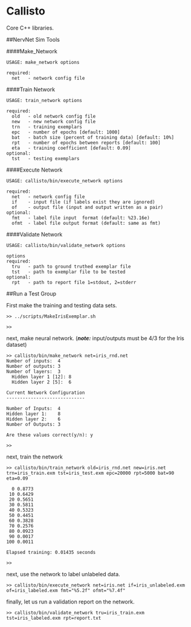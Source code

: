 Callisto
========

Core C++ libraries.



##NervNet Sim Tools

####Make_Network

    USAGE: make_network options
    
    required:
      net	- network config file


####Train Network

    USAGE: train_network options
    
    required:
      old	- old network config file
      new	- new network config file
      trn	- training exemplars
      epc	- number of epochs [default: 1000]
      bat	- batch size (percent of training data) [default: 10%]
      rpt	- number of epochs between reports [default: 100]
      eta	- training coefficient [default: 0.09]
    optional:
      tst	- testing exemplars
    

####Execute Network

    USAGE: callisto/bin/execute_network options

    required:
      net   - network config file
      if    - input file (if labels exist they are ignored)
      of    - output file (input and output written as a pair)
    optional:
      fmt   - label file input  format (default: %23.16e)
      ofmt  - label file output format (default: same as fmt)

####Validate Network

    USAGE: callisto/bin/validate_network options

    options
    required:
      tru	- path to ground truthed exemplar file
      tst	- path to exemplar file to be tested
    optional:
      rpt	- path to report file 1=stdout, 2=stderr

##Run a Test Group

First make the training and testing data sets.

    >> ../scripts/MakeIrisExemplar.sh
    
    >>


next, make neural network. (***note:*** input/outputs must be 4/3 for the Iris dataset)

    >> callisto/bin/make_network net=iris_rnd.net
    Number of inputs:  4
    Number of outputs: 3
    Number of layers:  3
      Hidden layer 1 [12]: 8
      Hidden layer 2 [5]:  6

    Current Network Configuration
    -----------------------------

    Number of Inputs:  4
    Hidden layer 1:    8
    Hidden layer 2:    6
    Number of Outputs: 3

    Are these values correct(y/n): y
    
    >>

next, train the network

    >> callisto/bin/train_network old=iris_rnd.net new=iris.net trn=iris_train.exm tst=iris_test.exm epc=20000 rpt=5000 bat=90 eta=0.09
    
      0 0.8773
     10 0.6429
     20 0.5651
     30 0.5811
     40 0.5323
     50 0.4451
     60 0.3828
     70 0.2576
     80 0.0923
     90 0.0017
    100 0.0011
    
    Elapsed training: 0.01435 seconds
    
    >>

next, use the network to label unlabeled data. 

    >> callisto/bin/execute_network net=iris.net if=iris_unlabeled.exm of=iris_labeled.exm fmt="%5.2f" ofmt="%7.4f"
    
finally, let us run a validation report on the network.

    >> callisto/bin/validate_network tru=iris_train.exm tst=iris_labeled.exm rpt=report.txt